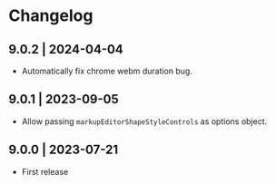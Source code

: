 # Changelog

## 9.0.2 | 2024-04-04

-   Automatically fix chrome webm duration bug.

## 9.0.1 | 2023-09-05

-   Allow passing `markupEditorShapeStyleControls` as options object.

## 9.0.0 | 2023-07-21

-   First release
